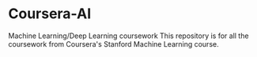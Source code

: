 # Coursera-AI
Machine Learning/Deep Learning coursework
This repository is for all the coursework from Coursera's Stanford Machine Learning
course.
